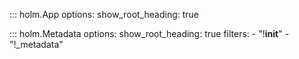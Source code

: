 ::: holm.App
    options:
        show_root_heading: true

::: holm.Metadata
    options:
        show_root_heading: true
        filters:
            - "!__init__"
            - "!_metadata"
